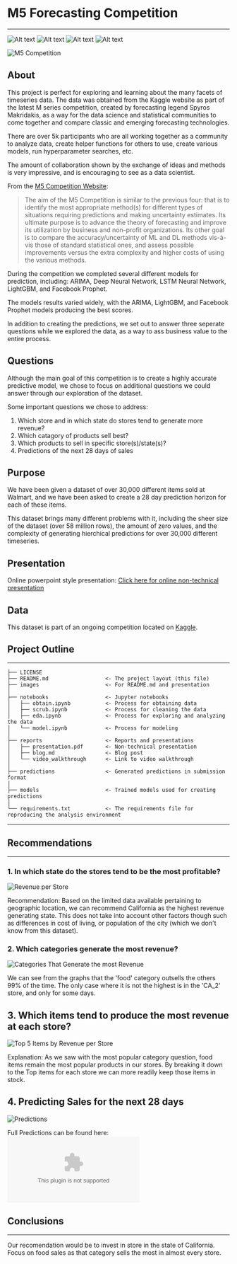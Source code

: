 # M5 Forecasting Competition
------------

![Alt text](https://img.shields.io/github/license/torokmg/m5-time-series?style=plastic)
![Alt text](https://img.shields.io/github/repo-size/torokmg/m5-time-series?style=plastic)
![Alt text](https://img.shields.io/github/last-commit/torokmg/m5-time-series?style=plastic)
![Alt text](https://img.shields.io/github/stars/torokmg/m5-time-series?style=social)

![M5 Competition](./images/m5_competition.jpeg)

## About
This project is perfect for exploring and learning about the many facets of timeseries data. The data was obtained from the Kaggle website as part of the latest M series competition, created by forecasting legend Spyros Makridakis, as a way for the data science and statistical communities to come together and compare classic and emerging forecasting technologies.

There are over 5k participants who are all working together as a community to analyze data, create helper functions for others to use, create various models, run hyperparameter searches, etc.

The amount of collaboration shown by the exchange of ideas and methods is very impressive, and is encouraging to see as a data scientist.

From the [M5 Competition Website](https://mofc.unic.ac.cy/m5-competition/):
<blockquote>
The aim of the M5 Competition is similar to the previous four: that is to identify the most appropriate method(s) for different types of situations requiring predictions and making uncertainty estimates. Its ultimate purpose is to advance the theory of forecasting and improve its utilization by business and non-profit organizations. Its other goal is to compare the accuracy/uncertainty of ML and DL methods vis-à-vis those of standard statistical ones, and assess possible improvements versus the extra complexity and higher costs of using the various methods.</blockquote>

During the competition we completed several different models for prediction, including: ARIMA, Deep Neural Network, LSTM Neural Network, LightGBM, and Facebook Prophet.

The models results varied widely, with the ARIMA, LightGBM, and Facebook Prophet models producing the best scores.

In addition to creating the predictions, we set out to answer three seperate questions while we explored the data, as a way to ass business value to the entire process.


## Questions
Although the main goal of this competition is to create a highly accurate predictive model, we chose to focus on additional questions we could answer through our exploration of the dataset.

Some important questions we chose to address:
1. Which store and in which state do stores tend to generate more revenue?
2. Which catagory of products sell best?
3. Which products to sell in specific store(s)/state(s)?
4. Predictions of the next 28 days of sales


## Purpose
We have been given a dataset of over 30,000 different items sold at Walmart, and we have been asked to create a 28 day prediction horizon for each of these items.

This dataset brings many different problems with it, including the sheer size of the dataset (over 58 million rows), the amount of zero values, and the complexity of generating hierchical predictions for over 30,000 different timeseries.

## Presentation
Online powerpoint style presentation:
[Click here for online non-technical presentation](https://github.com/torokmg/m5-time-series/blob/master/Walmart%20Time%20Series%20Analysis.pdf)


## Data
This dataset is part of an ongoing competition located on [Kaggle](https://www.kaggle.com/c/m5-forecasting-accuracy).


## Project Outline
------------

    ├── LICENSE
    ├── README.md                  <- The project layout (this file)
    ├── images                     <- For README.md and presentation
    │
    ├── notebooks                  <- Jupyter notebooks
    │   ├── obtain.ipynb           <- Process for obtaining data
    │   ├── scrub.ipynb            <- Process for cleaning the data
    │   ├── eda.ipynb              <- Process for exploring and analyzing the data
    │   └── model.ipynb            <- Process for modeling
    │
    ├── reports                    <- Reports and presentations
    │   ├── presentation.pdf       <- Non-technical presentation
    │   ├── blog.md                <- Blog post
    │   └── video_walkthrough      <- Link to video walkthrough
    │
    ├── predictions                <- Generated predictions in submission format
    │
    ├── models                     <- Trained models used for creating predictions
    │
    └── requirements.txt           <- The requirements file for reproducing the analysis environment
   

--------

## Recommendations
------------
### 1. In which state do the stores tend to be the most profitable?

![Revenue per Store](./images/revenue_per_store.png)

Recommendation: Based on the limited data available pertaining to geographic location, we can recommend California as the highest revenue generating state. This does not take into account other factors though such as differences in cost of living, or population of the city (which we don't know from this dataset).

### 2. Which categories generate the most revenue?

![Categories That Generate the most Revenue](./images/cat_revenue.png)

We can see from the graphs that the 'food' category outsells the others 99% of the time. The only case where it is not the highest is in the 'CA_2' store, and only for some days.


## 3. Which items tend to produce the most revenue at each store?
![Top 5 Items by Revenue per Store](./images/top_5_per_store.png)


 
Explanation: As we saw with the most popular category question, food items remain the most popular products in our stores.  By breaking it down to the Top items for each store we can more readily keep those items in stock.

## 4. Predicting Sales for the next 28 days
![Predictions](./images/preds.png)

Full Predictions can be found here: ![Full Predictions](https://github.com/torokmg/m5-time-series/blob/master/models/submission_lgbm_05.csv)
## Conclusions
------------
Our recomendation would be to invest in store in the state of California.  Focus on food sales as that category sells the most in almost every store.

